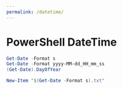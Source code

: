 ```yaml
---
permalink: /datetime/
---
```


# PowerShell DateTime

```powershell
Get-Date -Format s
Get-Date -Format yyyy-MM-dd_HH_mm_ss
(Get-Date).DayOfYear
```

```powershell
New-Item "$(Get-Date -Format s).txt"
```
